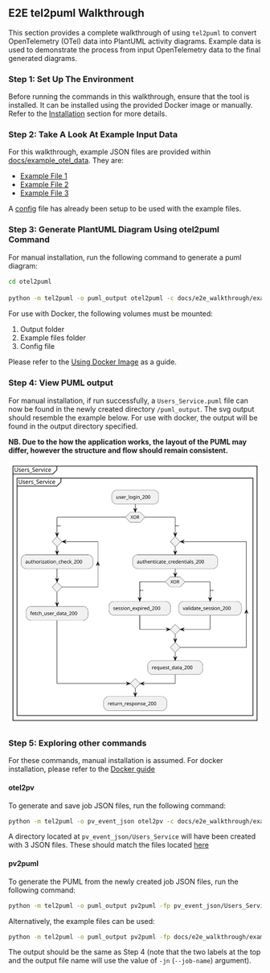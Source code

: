 ## E2E tel2puml Walkthrough

This section provides a complete walkthrough of using `tel2puml` to convert OpenTelemetry (OTel) data into PlantUML activity diagrams. Example data is used to demonstrate the process from input OpenTelemetry data to the final generated diagrams.

### Step 1: Set Up The Environment

Before running the commands in this walkthrough, ensure that the tool is installed. It can be installed using the provided Docker image or manually. Refer to the [Installation](https://github.com/xtuml/otel2puml/blob/main/README.md#installation) section for more details.

### Step 2: Take A Look At Example Input Data

For this walkthrough, example JSON files are provided within [docs/example_otel_data](/docs/e2e_walkthrough/example_otel_data). They are:

- [Example File 1](/docs/e2e_walkthrough/example_otel_data/example_file1.json)
- [Example File 2](/docs/e2e_walkthrough/example_otel_data/example_file2.json)
- [Example File 3](/docs/e2e_walkthrough/example_otel_data/example_file3.json)

A [config](/docs/e2e_walkthrough/example_config.yaml) file has already been setup to be used with the example files.

### Step 3: Generate PlantUML Diagram Using otel2puml Command

For manual installation, run the following command to generate a puml diagram:

```bash
cd otel2puml

python -m tel2puml -o puml_output otel2puml -c docs/e2e_walkthrough/example_config.yaml
```

For use with Docker, the following volumes must be mounted:

1. Output folder
2. Example files folder
3. Config file

Please refer to the [Using Docker Image](https://github.com/xtuml/otel2puml/blob/main/README.md#using-docker-image) as a guide.

### Step 4: View PUML output

For manual installation, if run successfully, a `Users_Service.puml` file can now be found in the newly created directory `/puml_output`. The svg output should resemble the example below. For use with docker, the output will be found in the output directory specified.

**NB. Due to the how the application works, the layout of the PUML may differ, however the structure and flow should remain consistent.**

![](/docs/images/user/example_Users_Service.svg)

### Step 5: Exploring other commands

For these commands, manual installation is assumed. For docker installation, please refer to the [Docker guide](https://github.com/xtuml/otel2puml/blob/main/README.md#using-docker-image)

#### otel2pv
To generate and save job JSON files, run the following command:

```bash
python -m tel2puml -o pv_event_json otel2pv -c docs/e2e_walkthrough/example_config.yaml -se
```

A directory located at `pv_event_json/Users_Service` will have been created with 3 JSON files. These should match the files located [here](/docs/e2e_walkthrough/example_pv_event_sequence_files/)

#### pv2puml
To generate the PUML from the newly created job JSON files, run the following command:

```bash
python -m tel2puml -o puml_output pv2puml -fp pv_event_json/Users_Service -jn "Users_Service_pv2puml"
```

Alternatively, the example files can be used:

```bash
python -m tel2puml -o puml_output pv2puml -fp docs/e2e_walkthrough/example_pv_event_sequence_files -jn "Users_Service_pv2puml"
```

The output should be the same as Step 4 (note that the two labels at the top and the output file name will use the value of `-jn` (`--job-name`) argument).
